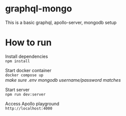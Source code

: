 # graphql-mongo
This is a basic graphql, apollo-server, mongodb setup

# How to run
Install dependencies\
``npm install``

Start docker container\
``docker compose up``\
*make sure .env mongodb username/password matches*

Start server\
``npm run dev:server``


Access Apollo playground\
``http://localhost:4000``
